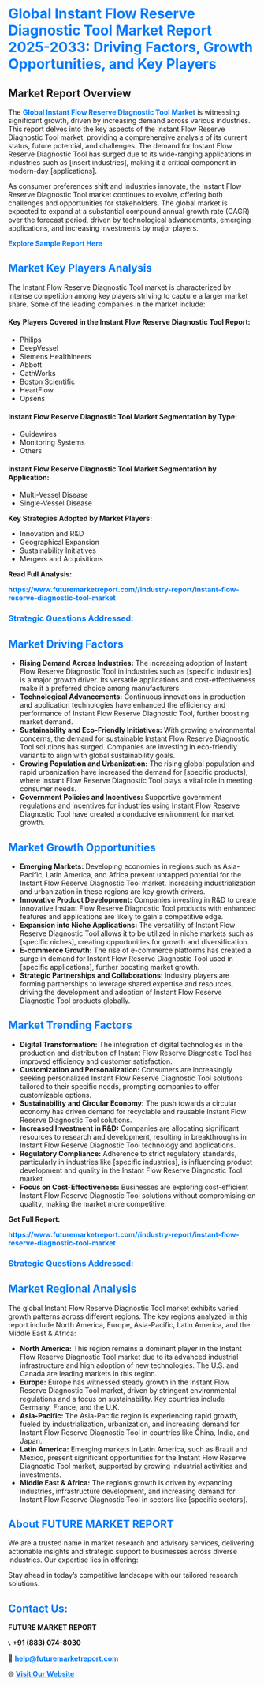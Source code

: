 <h1 style="color: #007BFF;">Global Instant Flow Reserve Diagnostic Tool Market Report 2025-2033: Driving Factors, Growth Opportunities, and Key Players</h1>

<section id="overview">
<h2>Market Report Overview</h2>
<p>The <a href="https://www.futuremarketreport.com//industry-report/instant-flow-reserve-diagnostic-tool-market" style="color: #007BFF; text-decoration: none;"><strong>Global Instant Flow Reserve Diagnostic Tool Market</strong></a> is witnessing significant growth, driven by increasing demand across various industries. This report delves into the key aspects of the Instant Flow Reserve Diagnostic Tool market, providing a comprehensive analysis of its current status, future potential, and challenges. The demand for Instant Flow Reserve Diagnostic Tool has surged due to its wide-ranging applications in industries such as [insert industries], making it a critical component in modern-day [applications].</p>
<p>As consumer preferences shift and industries innovate, the Instant Flow Reserve Diagnostic Tool market continues to evolve, offering both challenges and opportunities for stakeholders. The global market is expected to expand at a substantial compound annual growth rate (CAGR) over the forecast period, driven by technological advancements, emerging applications, and increasing investments by major players.</p>
</section>

<section id="overview">
<p><a href="https://www.futuremarketreport.com//request-sample/reportId=79467" style="color: #007BFF; text-decoration: none;"><strong>Explore Sample Report Here</strong></a></p>
</section>

<section id="key-players">
<h2 style="color: #007BFF;">Market Key Players Analysis</h2>
<p>The Instant Flow Reserve Diagnostic Tool market is characterized by intense competition among key players striving to capture a larger market share. Some of the leading companies in the market include:</p>
<h4>Key Players Covered in the Instant Flow Reserve Diagnostic Tool Report:</h4>
<ul><li>Philips</li><li>DeepVessel</li><li>Siemens Healthineers</li><li>Abbott</li><li>CathWorks</li><li>Boston Scientific</li><li>HeartFlow</li><li>Opsens</li></ul>
<h4>Instant Flow Reserve Diagnostic Tool Market Segmentation by Type:</h4>
<ul><li>Guidewires</li><li>Monitoring Systems</li><li>Others</li></ul>

<h4>Instant Flow Reserve Diagnostic Tool Market Segmentation by Application:</h4>
<ul><li>Multi-Vessel Disease</li><li>Single-Vessel Disease</li></ul>
<p><strong>Key Strategies Adopted by Market Players:</strong></p>
<ul>
<li>Innovation and R&D</li>
<li>Geographical Expansion</li>
<li>Sustainability Initiatives</li>
<li>Mergers and Acquisitions</li>
</ul>
</section>

<section>
<p><strong>Read Full Analysis: </strong></p><a href="https://www.futuremarketreport.com//industry-report/instant-flow-reserve-diagnostic-tool-market" style="color: #007BFF; text-decoration: none;"><strong>https://www.futuremarketreport.com//industry-report/instant-flow-reserve-diagnostic-tool-market</strong></a>
<h3 style="color: #007BFF;">Strategic Questions Addressed:</h3>
</section>

<section id="driving-factors">
<h2 style="color: #007BFF;">Market Driving Factors</h2>
<ul>
<li><strong>Rising Demand Across Industries:</strong> The increasing adoption of Instant Flow Reserve Diagnostic Tool in industries such as [specific industries] is a major growth driver. Its versatile applications and cost-effectiveness make it a preferred choice among manufacturers.</li>
<li><strong>Technological Advancements:</strong> Continuous innovations in production and application technologies have enhanced the efficiency and performance of Instant Flow Reserve Diagnostic Tool, further boosting market demand.</li>
<li><strong>Sustainability and Eco-Friendly Initiatives:</strong> With growing environmental concerns, the demand for sustainable Instant Flow Reserve Diagnostic Tool solutions has surged. Companies are investing in eco-friendly variants to align with global sustainability goals.</li>
<li><strong>Growing Population and Urbanization:</strong> The rising global population and rapid urbanization have increased the demand for [specific products], where Instant Flow Reserve Diagnostic Tool plays a vital role in meeting consumer needs.</li>
<li><strong>Government Policies and Incentives:</strong> Supportive government regulations and incentives for industries using Instant Flow Reserve Diagnostic Tool have created a conducive environment for market growth.</li>
</ul>
</section>

<section id="growth-opportunities">
<h2 style="color: #007BFF;">Market Growth Opportunities</h2>
<ul>
<li><strong>Emerging Markets:</strong> Developing economies in regions such as Asia-Pacific, Latin America, and Africa present untapped potential for the Instant Flow Reserve Diagnostic Tool market. Increasing industrialization and urbanization in these regions are key growth drivers.</li>
<li><strong>Innovative Product Development:</strong> Companies investing in R&D to create innovative Instant Flow Reserve Diagnostic Tool products with enhanced features and applications are likely to gain a competitive edge.</li>
<li><strong>Expansion into Niche Applications:</strong> The versatility of Instant Flow Reserve Diagnostic Tool allows it to be utilized in niche markets such as [specific niches], creating opportunities for growth and diversification.</li>
<li><strong>E-commerce Growth:</strong> The rise of e-commerce platforms has created a surge in demand for Instant Flow Reserve Diagnostic Tool used in [specific applications], further boosting market growth.</li>
<li><strong>Strategic Partnerships and Collaborations:</strong> Industry players are forming partnerships to leverage shared expertise and resources, driving the development and adoption of Instant Flow Reserve Diagnostic Tool products globally.</li>
</ul>
</section>

<section id="trending-factors">
<h2 style="color: #007BFF;">Market Trending Factors</h2>
<ul>
<li><strong>Digital Transformation:</strong> The integration of digital technologies in the production and distribution of Instant Flow Reserve Diagnostic Tool has improved efficiency and customer satisfaction.</li>
<li><strong>Customization and Personalization:</strong> Consumers are increasingly seeking personalized Instant Flow Reserve Diagnostic Tool solutions tailored to their specific needs, prompting companies to offer customizable options.</li>
<li><strong>Sustainability and Circular Economy:</strong> The push towards a circular economy has driven demand for recyclable and reusable Instant Flow Reserve Diagnostic Tool solutions.</li>
<li><strong>Increased Investment in R&D:</strong> Companies are allocating significant resources to research and development, resulting in breakthroughs in Instant Flow Reserve Diagnostic Tool technology and applications.</li>
<li><strong>Regulatory Compliance:</strong> Adherence to strict regulatory standards, particularly in industries like [specific industries], is influencing product development and quality in the Instant Flow Reserve Diagnostic Tool market.</li>
<li><strong>Focus on Cost-Effectiveness:</strong> Businesses are exploring cost-efficient Instant Flow Reserve Diagnostic Tool solutions without compromising on quality, making the market more competitive.</li>
</ul>
</section>

<section>
<p><strong>Get Full Report: </strong></p><a href="https://www.futuremarketreport.com//industry-report/instant-flow-reserve-diagnostic-tool-market" style="color: #007BFF; text-decoration: none;"><strong>https://www.futuremarketreport.com//industry-report/instant-flow-reserve-diagnostic-tool-market</strong></a>
<h3 style="color: #007BFF;">Strategic Questions Addressed:</h3>
</section>


<section id="regional-analysis">
<h2 style="color: #007BFF;">Market Regional Analysis</h2>
<p>The global Instant Flow Reserve Diagnostic Tool market exhibits varied growth patterns across different regions. The key regions analyzed in this report include North America, Europe, Asia-Pacific, Latin America, and the Middle East & Africa:</p>
<ul>
<li><strong>North America:</strong> This region remains a dominant player in the Instant Flow Reserve Diagnostic Tool market due to its advanced industrial infrastructure and high adoption of new technologies. The U.S. and Canada are leading markets in this region.</li>
<li><strong>Europe:</strong> Europe has witnessed steady growth in the Instant Flow Reserve Diagnostic Tool market, driven by stringent environmental regulations and a focus on sustainability. Key countries include Germany, France, and the U.K.</li>
<li><strong>Asia-Pacific:</strong> The Asia-Pacific region is experiencing rapid growth, fueled by industrialization, urbanization, and increasing demand for Instant Flow Reserve Diagnostic Tool in countries like China, India, and Japan.</li>
<li><strong>Latin America:</strong> Emerging markets in Latin America, such as Brazil and Mexico, present significant opportunities for the Instant Flow Reserve Diagnostic Tool market, supported by growing industrial activities and investments.</li>
<li><strong>Middle East & Africa:</strong> The region’s growth is driven by expanding industries, infrastructure development, and increasing demand for Instant Flow Reserve Diagnostic Tool in sectors like [specific sectors].</li>
</ul>
</section>

<footer>
<h2 style="color: #007BFF;">About FUTURE MARKET REPORT</h2>
<p>We are a trusted name in market research and advisory services, delivering actionable insights and strategic support to businesses across diverse industries. Our expertise lies in offering:</p>

<p>Stay ahead in today’s competitive landscape with our tailored research solutions.</p>

<h2 style="color: #007BFF;">Contact Us:</h2>
<p><strong>FUTURE MARKET REPORT</strong></p>
<p>📞 <strong>+91 (883) 074-8030</strong></p>
<p>📧 <strong><a href="mailto:help@futuremarketreport.com" style="color: #007BFF;">help@futuremarketreport.com</a></strong></p>
<p>🌐 <strong><a href="https://www.futuremarketreport.com/" style="color: #007BFF;">Visit Our Website</a></strong></p>
</footer>